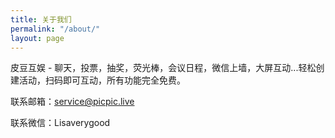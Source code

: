 ```yaml
---
title: 关于我们
permalink: "/about/"
layout: page
---
```


皮豆互娱 - 聊天，投票，抽奖，荧光棒，会议日程，微信上墙，大屏互动...轻松创建活动，扫码即可互动，所有功能完全免费。

联系邮箱：[service@picpic.live](service@picpic.live)

联系微信：Lisaverygood